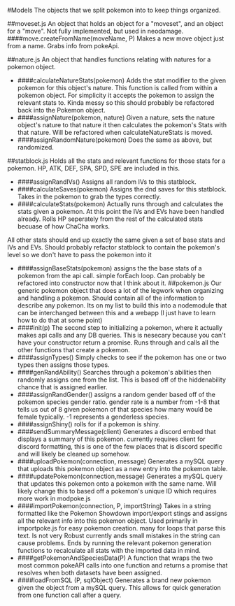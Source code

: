 #Models
The objects that we split pokemon into to keep things organized.

##moveset.js
An object that holds an object for a "moveset", and an object for a "move".
Not fully implemented, but used in neodamage.
####move.createFromName(moveName, P)
Makes a new move object just from a name. Grabs info from pokeApi.

##nature.js
An object that handles functions relating with natures for a pokemon object.
- ####calculateNatureStats(pokemon)
Adds the stat modifier to the given pokemon for this object's nature.
This function is called from within a pokemon object. For simplicity it accepts the pokemon to assign the relevant stats to. Kinda messy so this should probably be refactored back into the Pokemon object.
- ####assignNature(pokemon, nature)
 Given a nature, sets the nature object's nature to that nature it then calculates the pokemon's Stats with that nature. Will be refactored when calculateNatureStats is moved. 
- ####assignRandomNature(pokemon)
 Does the same as above, but randomized.

##statblock.js
Holds all the stats and relevant functions for those stats for a pokemon.
HP, ATK, DEF, SPA, SPD, SPE are included in this.
- ####assignRandIVs() 
Assigns all random IVs to this statblock.
- ####calculateSaves(pokemon) 
Assigns the dnd saves for this statblock. Takes in the pokemon to grab the types correctly.
- ####calculateStats(pokemon) 
Actually runs through and calculates the stats given a pokemon.
At this point the IVs and EVs have been handled already.
Rolls HP seperately from the rest of the calculated stats becuase of how ChaCha works.

All other stats should end up exactly the same given a set of base stats and IVs and EVs.
Should probably refactor statblock to contain the pokemon's level so we don't have to pass the pokemon into it
- ####assignBaseStats(pokemon) 
assigns the the base stats of a pokemon from the api call.
simple forEach loop.
Can probably be refactored into constructor now that I think about it.
##pokemon.js
Our generic pokemon object that does a lot of the legwork when organizing and handling a pokemon.
Should contain all of the information to describe any pokemon.
Its on my list to build this into a nodemodule that can be interchanged between this and a webapp (I just have to learn how to do that at some point)
- ####init(p) 
The second step to initializing a pokemon, where it actually makes api calls and any DB queries. This is nesecary because you can't have your constructor return a promise. Runs through and calls all the other functions that create a pokemon.
- ####assignTypes() 
Simply checks to see if the pokemon has one or two types then assigns those types.
- ####genRandAbility() 
Searches through a pokemon's abilities then randomly assigns one from the list. This is based off of the hiddenability chance that is assigned earlier.
- ####assignRandGender() 
assigns a random gender based off of the pokemon species gender ratio.
gender rate is a number from -1-8 that tells us out of 8 given pokemon of that species how many would be female typically. -1 represents a genderless species.
- ####assignShiny() 
rolls for if a pokemon is shiny.
- ####sendSummaryMessage(client) 
Generates a discord embed that displays a summary of this pokemon.
currently requires client for discord formatting, this is one of the few places that is discord specific and will likely be cleaned up somehow.
- ####uploadPokemon(connection, message) 
Generates a mySQL query that uploads this pokemon object as a new entry into the pokemon table.
- ####updatePokemon(connection,message) 
Generates a mySQL query that updates this pokemon onto a pokemon with the same name. Will likely change this to based off a pokemon's unique ID which requires more work in modpoke.js
- ####importPokemon(connection, P, importString) 
Takes in a string formatted like the Pokemon Showdown import/export stings and assigns all the relevant info into this pokemon object. Used primarily in importpoke.js for easy pokemon creation.
many for loops that parse this text. Is not very Robust currently ands small mistakes in the string can cause problems.
Ends by running the relevant pokemon generation functions to recalculate all stats with the imported data in mind.
- ####getPokemonAndSpeciesData(P) 
A function that wraps the two most common pokeAPI calls into one function and returns a promise that resolves when both datasets have been assigned.
- ####loadFromSQL (P, sqlObject) 
Generates a brand new pokemon given the object from a mySQL query. This allows for quick generation from one function call after a query.